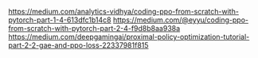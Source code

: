 https://medium.com/analytics-vidhya/coding-ppo-from-scratch-with-pytorch-part-1-4-613dfc1b14c8
https://medium.com/@eyyu/coding-ppo-from-scratch-with-pytorch-part-2-4-f9d8b8aa938a
https://medium.com/deepgamingai/proximal-policy-optimization-tutorial-part-2-2-gae-and-ppo-loss-22337981f815